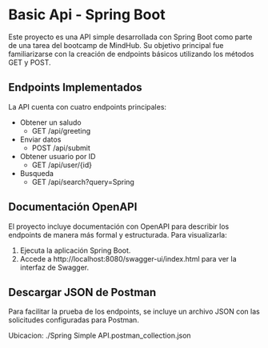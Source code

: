# Basic Api - Spring Boot

Este proyecto es una API simple desarrollada con Spring Boot como parte de una tarea del bootcamp de MindHub. 
Su objetivo principal fue familiarizarse con la creación de endpoints básicos utilizando los métodos GET y POST.

## Endpoints Implementados

La API cuenta con cuatro endpoints principales:

- Obtener un saludo
    - GET /api/greeting
- Enviar datos
    - POST /api/submit
- Obtener usuario por ID
    - GET /api/user/{id}
- Busqueda
    - GET /api/search?query=Spring

## Documentación OpenAPI

El proyecto incluye documentación con OpenAPI para describir los endpoints de manera más formal 
y estructurada. Para visualizarla:

1. Ejecuta la aplicación Spring Boot.
2. Accede a http://localhost:8080/swagger-ui/index.html para ver la interfaz de Swagger.

## Descargar JSON de Postman

Para facilitar la prueba de los endpoints, se incluye un archivo JSON con las solicitudes configuradas para Postman.

Ubicacion: ./Spring Simple API.postman_collection.json